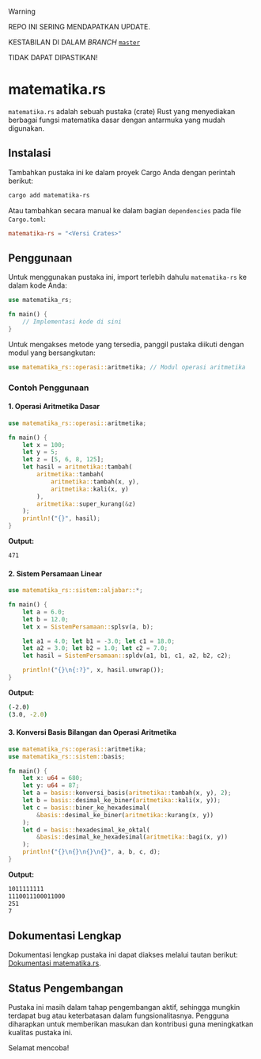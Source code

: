 
> [!WARNING]
> 
> REPO INI SERING MENDAPATKAN UPDATE.
> 
> KESTABILAN DI DALAM *BRANCH* [`master`](https://github.com/lordpaijo/matematika.rs/tree/master)
> 
> TIDAK DAPAT DIPASTIKAN!

# matematika.rs

`matematika.rs` adalah sebuah pustaka (crate) Rust yang menyediakan berbagai fungsi matematika dasar dengan antarmuka yang mudah digunakan.

## Instalasi

Tambahkan pustaka ini ke dalam proyek Cargo Anda dengan perintah berikut:

```sh
cargo add matematika-rs
```

Atau tambahkan secara manual ke dalam bagian `dependencies` pada file `Cargo.toml`:

```toml
matematika-rs = "<Versi Crates>"
```

## Penggunaan

Untuk menggunakan pustaka ini, import terlebih dahulu `matematika-rs` ke dalam kode Anda:

```rust
use matematika_rs;

fn main() {
    // Implementasi kode di sini
}
```

Untuk mengakses metode yang tersedia, panggil pustaka diikuti dengan modul yang bersangkutan:

```rust
use matematika_rs::operasi::aritmetika; // Modul operasi aritmetika
```

### Contoh Penggunaan

#### 1. Operasi Aritmetika Dasar

```rust
use matematika_rs::operasi::aritmetika;

fn main() {
    let x = 100;
    let y = 5;
    let z = [5, 6, 8, 125];
    let hasil = aritmetika::tambah(
        aritmetika::tambah(
            aritmetika::tambah(x, y),
            aritmetika::kali(x, y)
        ),
        aritmetika::super_kurang(&z)
    );
    println!("{}", hasil);
}
```

**Output:**
```sh
471
```

#### 2. Sistem Persamaan Linear

```rust
use matematika_rs::sistem::aljabar::*;

fn main() {
    let a = 6.0; 
    let b = 12.0;
    let x = SistemPersamaan::splsv(a, b);

    let a1 = 4.0; let b1 = -3.0; let c1 = 18.0;
    let a2 = 3.0; let b2 = 1.0; let c2 = 7.0;
    let hasil = SistemPersamaan::spldv(a1, b1, c1, a2, b2, c2);

    println!("{}\n{:?}", x, hasil.unwrap());
}
```

**Output:**
```sh
(-2.0)
(3.0, -2.0)
```

#### 3. Konversi Basis Bilangan dan Operasi Aritmetika

```rust
use matematika_rs::operasi::aritmetika;
use matematika_rs::sistem::basis;

fn main() {
    let x: u64 = 680;
    let y: u64 = 87;
    let a = basis::konversi_basis(aritmetika::tambah(x, y), 2);
    let b = basis::desimal_ke_biner(aritmetika::kali(x, y));
    let c = basis::biner_ke_hexadesimal(
        &basis::desimal_ke_biner(aritmetika::kurang(x, y))
    );
    let d = basis::hexadesimal_ke_oktal(
        &basis::desimal_ke_hexadesimal(aritmetika::bagi(x, y))
    );
    println!("{}\n{}\n{}\n{}", a, b, c, d);
}
```

**Output:**
```sh
1011111111
1110011100011000
251
7
```

## Dokumentasi Lengkap

Dokumentasi lengkap pustaka ini dapat diakses melalui tautan berikut:
[Dokumentasi matematika.rs](https://github.com/lordpaijo/matematika.rs/blob/master/DOKUMENTASI.md).

## Status Pengembangan

Pustaka ini masih dalam tahap pengembangan aktif, sehingga mungkin terdapat bug atau keterbatasan dalam fungsionalitasnya. Pengguna diharapkan untuk memberikan masukan dan kontribusi guna meningkatkan kualitas pustaka ini.

Selamat mencoba!

